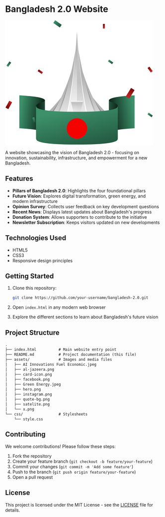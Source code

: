 # Bangladesh 2.0 Website

![Bangladesh 2.0 Banner](assets/hero.png)

A website showcasing the vision of Bangladesh 2.0 - focusing on innovation, sustainability, infrastructure, and empowerment for a new Bangladesh.

## Features

- **Pillars of Bangladesh 2.0**: Highlights the four foundational pillars
- **Future Vision**: Explores digital transformation, green energy, and modern infrastructure
- **Opinion Survey**: Collects user feedback on key development questions
- **Recent News**: Displays latest updates about Bangladesh's progress
- **Donation System**: Allows supporters to contribute to the initiative
- **Newsletter Subscription**: Keeps visitors updated on new developments

## Technologies Used

- HTML5
- CSS3
- Responsive design principles

## Getting Started

1. Clone this repository:
   ```bash
   git clone https://github.com/your-username/bangladesh-2.0.git
   ```

2. Open `index.html` in any modern web browser

3. Explore the different sections to learn about Bangladesh's future vision

## Project Structure

```
.
├── index.html          # Main website entry point
├── README.md           # Project documentation (this file)
├── assets/             # Images and media files
│   ├── AI Innovations Fuel Economic.jpeg
│   ├── al-jazeera.png
│   ├── card-icon.png
│   ├── facebook.png
│   ├── Green Energy.jpeg
│   ├── hero.png
│   ├── instagram.png
│   ├── quote-bg.png
│   ├── satelite.png
│   └── x.png
└── css/                # Stylesheets
    └── style.css
```

## Contributing

We welcome contributions! Please follow these steps:

1. Fork the repository
2. Create your feature branch (`git checkout -b feature/your-feature`)
3. Commit your changes (`git commit -m 'Add some feature'`)
4. Push to the branch (`git push origin feature/your-feature`)
5. Open a pull request

## License

This project is licensed under the MIT License - see the [LICENSE](LICENSE) file for details.
